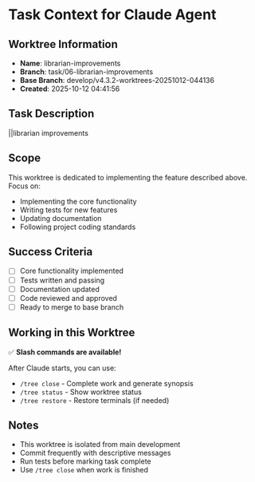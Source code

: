 # Task Context for Claude Agent

## Worktree Information
- **Name**: librarian-improvements
- **Branch**: task/06-librarian-improvements
- **Base Branch**: develop/v4.3.2-worktrees-20251012-044136
- **Created**: 2025-10-12 04:41:56

## Task Description

||librarian improvements

## Scope

This worktree is dedicated to implementing the feature described above. Focus on:
- Implementing the core functionality
- Writing tests for new features
- Updating documentation
- Following project coding standards

## Success Criteria

- [ ] Core functionality implemented
- [ ] Tests written and passing
- [ ] Documentation updated
- [ ] Code reviewed and approved
- [ ] Ready to merge to base branch

## Working in this Worktree

✅ **Slash commands are available!**

After Claude starts, you can use:
- `/tree close` - Complete work and generate synopsis
- `/tree status` - Show worktree status
- `/tree restore` - Restore terminals (if needed)

## Notes

- This worktree is isolated from main development
- Commit frequently with descriptive messages
- Run tests before marking task complete
- Use `/tree close` when work is finished
